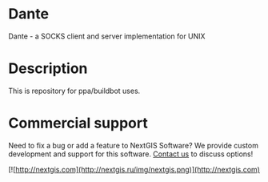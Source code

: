 # Dante

Dante - a SOCKS client and server implementation for UNIX

# Description

This is repository for ppa/buildbot uses.

# Commercial support

Need to fix a bug or add a feature to NextGIS Software? We provide custom development
and support for this software. [Contact us](http://nextgis.ru/en/contact/) to
discuss options!

[![http://nextgis.com](http://nextgis.ru/img/nextgis.png)](http://nextgis.com)